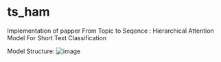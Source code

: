 # ts_ham
Implementation of papper From Topic to Seqence :  Hierarchical Attention Model For Short Text Classification

Model Structure:
![image](http://github.com/Alex-sanda/ts_ham/images/Model_Structure.jpg)
